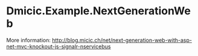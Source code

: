 Dmicic.Example.NextGenerationWeb
========================

More information: http://blog.micic.ch/net/next-generation-web-with-asp-net-mvc-knockout-js-signalr-nservicebus
